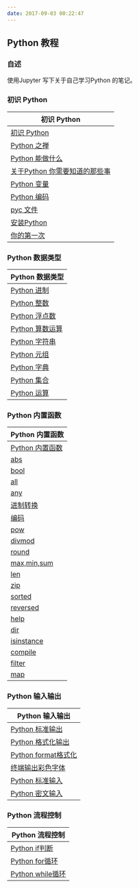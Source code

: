 ```yaml
---
date: 2017-09-03 00:22:47
---
```


## Python 教程

### 自述
使用Jupyter 写下关于自己学习Python 的笔记。



### 初识 Python

| 初识 Python                                |
| ---------------------------------------- |
| [初识 Python](http://nbviewer.jupyter.org/github/LiangXianSen/python_notebook/blob/master/%E5%88%9D%E8%AF%86%20Python.ipynb#初识-Python) |
| [Python 之禅](http://nbviewer.jupyter.org/github/LiangXianSen/python_notebook/blob/master/%E5%88%9D%E8%AF%86%20Python.ipynb#Python之禅) |
| [Python 能做什么](http://nbviewer.jupyter.org/github/LiangXianSen/python_notebook/blob/master/%E5%88%9D%E8%AF%86%20Python.ipynb#Python-能做什么) |
| [关于Python 你需要知道的那些事](http://nbviewer.jupyter.org/github/LiangXianSen/python_notebook/blob/master/%E5%88%9D%E8%AF%86%20Python.ipynb#语法要求) |
| [Python 变量](http://nbviewer.jupyter.org/github/LiangXianSen/python_notebook/blob/master/%E5%88%9D%E8%AF%86%20Python.ipynb#变量) |
| [Python 编码](http://nbviewer.jupyter.org/github/LiangXianSen/python_notebook/blob/master/%E5%88%9D%E8%AF%86%20Python.ipynb#编码) |
| [pyc 文件](http://nbviewer.jupyter.org/github/LiangXianSen/python_notebook/blob/master/%E5%88%9D%E8%AF%86%20Python.ipynb#pyc文件) |
| [安装Python](http://nbviewer.jupyter.org/github/LiangXianSen/python_notebook/blob/master/%E5%88%9D%E8%AF%86%20Python.ipynb#安装Python) |
| [你的第一次](http://nbviewer.jupyter.org/github/LiangXianSen/python_notebook/blob/master/%E5%88%9D%E8%AF%86%20Python.ipynb#开始Python) |



### Python 数据类型

| Python 数据类型                              |
| ---------------------------------------- |
| [Python 进制](http://nbviewer.jupyter.org/github/LiangXianSen/python_notebook/blob/master/Python%20%E6%95%B0%E6%8D%AE%E7%B1%BB%E5%9E%8B.ipynb#进制) |
| [Python 整数](http://nbviewer.jupyter.org/github/LiangXianSen/python_notebook/blob/master/Python%20%E6%95%B0%E6%8D%AE%E7%B1%BB%E5%9E%8B.ipynb#整数) |
| [Python 浮点数](http://nbviewer.jupyter.org/github/LiangXianSen/python_notebook/blob/master/Python%20%E6%95%B0%E6%8D%AE%E7%B1%BB%E5%9E%8B.ipynb#浮点型) |
| [Python 算数运算](http://nbviewer.jupyter.org/github/LiangXianSen/python_notebook/blob/master/Python%20%E6%95%B0%E6%8D%AE%E7%B1%BB%E5%9E%8B.ipynb#算数运算) |
| [Python 字符串](http://nbviewer.jupyter.org/github/LiangXianSen/python_notebook/blob/master/Python%20%E6%95%B0%E6%8D%AE%E7%B1%BB%E5%9E%8B.ipynb#字符串) |
| [Python 元组](http://nbviewer.jupyter.org/github/LiangXianSen/python_notebook/blob/master/Python%20%E6%95%B0%E6%8D%AE%E7%B1%BB%E5%9E%8B.ipynb#元组) |
| [Python 字典](http://nbviewer.jupyter.org/github/LiangXianSen/python_notebook/blob/master/Python%20%E6%95%B0%E6%8D%AE%E7%B1%BB%E5%9E%8B.ipynb#字典) |
| [Python 集合](http://nbviewer.jupyter.org/github/LiangXianSen/python_notebook/blob/master/Python%20%E6%95%B0%E6%8D%AE%E7%B1%BB%E5%9E%8B.ipynb#集合) |
| [Python 运算](http://nbviewer.jupyter.org/github/LiangXianSen/python_notebook/blob/master/Python%20%E6%95%B0%E6%8D%AE%E7%B1%BB%E5%9E%8B.ipynb#运算) |



### Python 内置函数

| Python 内置函数                              |
| ---------------------------------------- |
| [Python 内置函数](http://nbviewer.jupyter.org/github/LiangXianSen/python_notebook/blob/master/Python%20%E5%86%85%E7%BD%AE%E5%87%BD%E6%95%B0.ipynb#Python-内置函数) |
| [abs](http://nbviewer.jupyter.org/github/LiangXianSen/python_notebook/blob/master/Python%20%E5%86%85%E7%BD%AE%E5%87%BD%E6%95%B0.ipynb#abs) |
| [bool](http://nbviewer.jupyter.org/github/LiangXianSen/python_notebook/blob/master/Python%20%E5%86%85%E7%BD%AE%E5%87%BD%E6%95%B0.ipynb#bool) |
| [all](http://nbviewer.jupyter.org/github/LiangXianSen/python_notebook/blob/master/Python%20%E5%86%85%E7%BD%AE%E5%87%BD%E6%95%B0.ipynb#all) |
| [any](http://nbviewer.jupyter.org/github/LiangXianSen/python_notebook/blob/master/Python%20%E5%86%85%E7%BD%AE%E5%87%BD%E6%95%B0.ipynb#any) |
| [进制转换](http://nbviewer.jupyter.org/github/LiangXianSen/python_notebook/blob/master/Python%20%E5%86%85%E7%BD%AE%E5%87%BD%E6%95%B0.ipynb#进制转换) |
| [编码](http://nbviewer.jupyter.org/github/LiangXianSen/python_notebook/blob/master/Python%20%E5%86%85%E7%BD%AE%E5%87%BD%E6%95%B0.ipynb#编码) |
| [pow](http://nbviewer.jupyter.org/github/LiangXianSen/python_notebook/blob/master/Python%20%E5%86%85%E7%BD%AE%E5%87%BD%E6%95%B0.ipynb#pow) |
| [divmod](http://nbviewer.jupyter.org/github/LiangXianSen/python_notebook/blob/master/Python%20%E5%86%85%E7%BD%AE%E5%87%BD%E6%95%B0.ipynb#divmod) |
| [round](http://nbviewer.jupyter.org/github/LiangXianSen/python_notebook/blob/master/Python%20%E5%86%85%E7%BD%AE%E5%87%BD%E6%95%B0.ipynb#round) |
| [max,min,sum](http://nbviewer.jupyter.org/github/LiangXianSen/python_notebook/blob/master/Python%20%E5%86%85%E7%BD%AE%E5%87%BD%E6%95%B0.ipynb#max,min,sum) |
| [len](http://nbviewer.jupyter.org/github/LiangXianSen/python_notebook/blob/master/Python%20%E5%86%85%E7%BD%AE%E5%87%BD%E6%95%B0.ipynb#len) |
| [zip](http://nbviewer.jupyter.org/github/LiangXianSen/python_notebook/blob/master/Python%20%E5%86%85%E7%BD%AE%E5%87%BD%E6%95%B0.ipynb#zip) |
| [sorted](http://nbviewer.jupyter.org/github/LiangXianSen/python_notebook/blob/master/Python%20%E5%86%85%E7%BD%AE%E5%87%BD%E6%95%B0.ipynb#sorted) |
| [reversed](http://nbviewer.jupyter.org/github/LiangXianSen/python_notebook/blob/master/Python%20%E5%86%85%E7%BD%AE%E5%87%BD%E6%95%B0.ipynb#reversed) |
| [help](http://nbviewer.jupyter.org/github/LiangXianSen/python_notebook/blob/master/Python%20%E5%86%85%E7%BD%AE%E5%87%BD%E6%95%B0.ipynb#help) |
| [dir](http://nbviewer.jupyter.org/github/LiangXianSen/python_notebook/blob/master/Python%20%E5%86%85%E7%BD%AE%E5%87%BD%E6%95%B0.ipynb#dir) |
| [isinstance](http://nbviewer.jupyter.org/github/LiangXianSen/python_notebook/blob/master/Python%20%E5%86%85%E7%BD%AE%E5%87%BD%E6%95%B0.ipynb#isinstance) |
| [compile](http://nbviewer.jupyter.org/github/LiangXianSen/python_notebook/blob/master/Python%20%E5%86%85%E7%BD%AE%E5%87%BD%E6%95%B0.ipynb#compile) |
| [filter](http://nbviewer.jupyter.org/github/LiangXianSen/python_notebook/blob/master/Python%20%E5%86%85%E7%BD%AE%E5%87%BD%E6%95%B0.ipynb#filter) |
| [map](http://nbviewer.jupyter.org/github/LiangXianSen/python_notebook/blob/master/Python%20%E5%86%85%E7%BD%AE%E5%87%BD%E6%95%B0.ipynb#map) |



### Python 输入输出

| Python 输入输出                              |
| ---------------------------------------- |
| [Python 标准输出](http://nbviewer.jupyter.org/github/LiangXianSen/python_notebook/blob/master/Python%20%E8%BE%93%E5%85%A5%E8%BE%93%E5%87%BA.ipynb#标准输出) |
| [Python 格式化输出](http://nbviewer.jupyter.org/github/LiangXianSen/python_notebook/blob/master/Python%20%E8%BE%93%E5%85%A5%E8%BE%93%E5%87%BA.ipynb#"%"-百分号格式化) |
| [Python format格式化](http://nbviewer.jupyter.org/github/LiangXianSen/python_notebook/blob/master/Python%20%E8%BE%93%E5%85%A5%E8%BE%93%E5%87%BA.ipynb#Format-格式化) |
| [终端输出彩色字体](http://nbviewer.jupyter.org/github/LiangXianSen/python_notebook/blob/master/Python%20%E8%BE%93%E5%85%A5%E8%BE%93%E5%87%BA.ipynb#终端输出彩色字体) |
| [Python 标准输入](http://nbviewer.jupyter.org/github/LiangXianSen/python_notebook/blob/master/Python%20%E8%BE%93%E5%85%A5%E8%BE%93%E5%87%BA.ipynb#用户输入) |
| [Python 密文输入](http://nbviewer.jupyter.org/github/LiangXianSen/python_notebook/blob/master/Python%20%E8%BE%93%E5%85%A5%E8%BE%93%E5%87%BA.ipynb#密文输入) |



### Python 流程控制

| Python 流程控制                              |
| ---------------------------------------- |
| [Python if判断](http://nbviewer.jupyter.org/github/LiangXianSen/python_notebook/blob/master/Python%20%E6%B5%81%E7%A8%8B%E6%8E%A7%E5%88%B6.ipynb#if-条件判断) |
| [Python for循环](http://nbviewer.jupyter.org/github/LiangXianSen/python_notebook/blob/master/Python%20%E6%B5%81%E7%A8%8B%E6%8E%A7%E5%88%B6.ipynb#for-循环) |
| [Python while循环](http://nbviewer.jupyter.org/github/LiangXianSen/python_notebook/blob/master/Python%20%E6%B5%81%E7%A8%8B%E6%8E%A7%E5%88%B6.ipynb#while-循环) |

